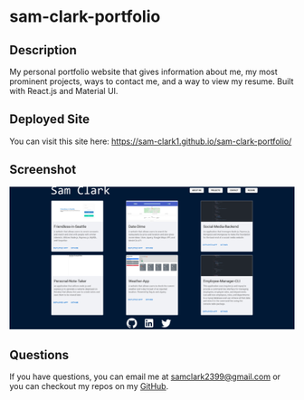
# sam-clark-portfolio

## Description
My personal portfolio website that gives information about me, my most prominent projects, ways to contact me, and a way to view my resume. Built with React.js and Material UI.

## Deployed Site
You can visit this site here: https://sam-clark1.github.io/sam-clark-portfolio/ 

## Screenshot
<img src='./src/assets/readme.png'>

## Questions
If you have questions, you can email me at samclark2399@gmail.com or you can checkout my repos
on my <a href=https://github.com/sam-clark1>GitHub</a>.
